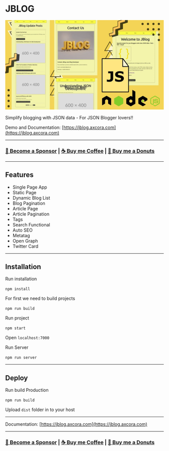 # JBLOG

![jblog json blogger](jblog.webp)

Simplify blogging with JSON data - For JSON Blogger lovers!!

Demo and Documentation: [https://jblog.axcora.com](https://jblog.axcora.com)

---

### [🚀 Become a Sponsor](https://github.com/sponsors/mesinkasir) | [☕ Buy me Coffee](https://www.paypal.com/cgi-bin/webscr?cmd=_s-xclick&hosted_button_id=JVZVXBC4N9DAN) |  [🍩 Buy me a Donuts](https://creativitaz.gumroad.com/coffee)

---

## Features

+ Single Page App
+ Static Page
+ Dynamic Blog List
+ Blog Pagination
+ Article Page
+ Article Pagination
+ Tags
+ Search Functional
+ Auto SEO
+ Metatag
+ Open Graph
+ Twitter Card

---

## Installation

Run installation

`npm install`

For first we need to build projects

`npm run build`

Run project

`npm start`

Open `localhost:7000`

Run Server

`npm run server`

---

## Deploy

Run build Production

`npm run build`

Upload `dist` folder in to your host

---

Documentation: [https://jblog.axcora.com](https://jblog.axcora.com)

---

### [🚀 Become a Sponsor](https://github.com/sponsors/mesinkasir) | [☕ Buy me Coffee](https://www.paypal.com/cgi-bin/webscr?cmd=_s-xclick&hosted_button_id=JVZVXBC4N9DAN) |  [🍩 Buy me a Donuts](https://creativitaz.gumroad.com/coffee)

